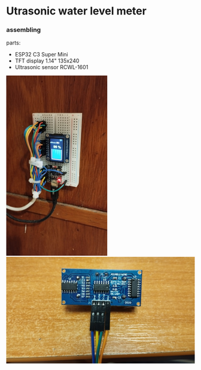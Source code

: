 # Utrasonic water level meter
### assembling
parts:
- ESP32 C3 Super Mini
- TFT display 1.14" 135x240
- Ultrasonic sensor RCWL-1601
  
![main board](./images/IMG_20250513_064854.jpg)
![sensor](./images/IMG_20250408_082623.jpg)
